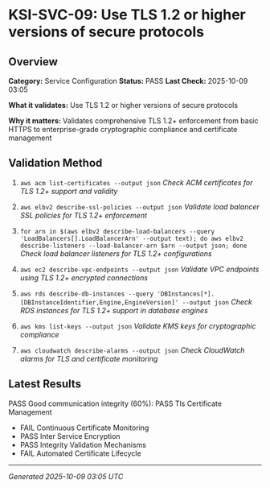 # KSI-SVC-09: Use TLS 1.2 or higher versions of secure protocols

## Overview

**Category:** Service Configuration
**Status:** PASS
**Last Check:** 2025-10-09 03:05

**What it validates:** Use TLS 1.2 or higher versions of secure protocols

**Why it matters:** Validates comprehensive TLS 1.2+ enforcement from basic HTTPS to enterprise-grade cryptographic compliance and certificate management

## Validation Method

1. `aws acm list-certificates --output json`
   *Check ACM certificates for TLS 1.2+ support and validity*

2. `aws elbv2 describe-ssl-policies --output json`
   *Validate load balancer SSL policies for TLS 1.2+ enforcement*

3. `for arn in $(aws elbv2 describe-load-balancers --query 'LoadBalancers[].LoadBalancerArn' --output text); do aws elbv2 describe-listeners --load-balancer-arn $arn --output json; done`
   *Check load balancer listeners for TLS 1.2+ configurations*

4. `aws ec2 describe-vpc-endpoints --output json`
   *Validate VPC endpoints using TLS 1.2+ encrypted connections*

5. `aws rds describe-db-instances --query 'DBInstances[*].[DBInstanceIdentifier,Engine,EngineVersion]' --output json`
   *Check RDS instances for TLS 1.2+ support in database engines*

6. `aws kms list-keys --output json`
   *Validate KMS keys for cryptographic compliance*

7. `aws cloudwatch describe-alarms --output json`
   *Check CloudWatch alarms for TLS and certificate monitoring*

## Latest Results

PASS Good communication integrity (60%): PASS Tls Certificate Management
- FAIL Continuous Certificate Monitoring
- PASS Inter Service Encryption
- PASS Integrity Validation Mechanisms
- FAIL Automated Certificate Lifecycle

---
*Generated 2025-10-09 03:05 UTC*